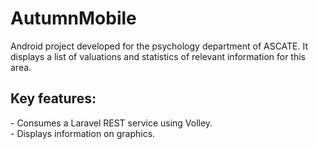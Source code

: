 # AutumnMobile
Android project developed for the psychology department of ASCATE. It displays a list of valuations and statistics of relevant information for this area.

<h2>Key features:</h2>
  - Consumes a Laravel REST service using Volley.<br>
  - Displays information on graphics.<br>
